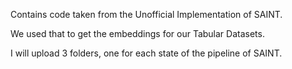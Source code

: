 Contains code taken from the Unofficial Implementation of SAINT.

We used that to get the embeddings for our Tabular Datasets.


I will upload 3 folders, one for each state of the pipeline of SAINT.
